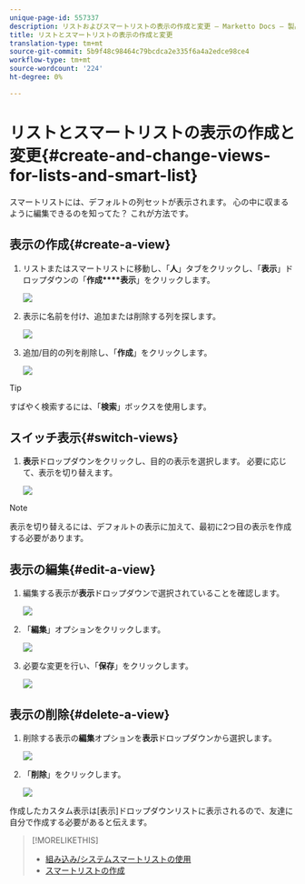 ```yaml
---
unique-page-id: 557337
description: リストおよびスマートリストの表示の作成と変更 — Marketto Docs — 製品ドキュメント
title: リストとスマートリストの表示の作成と変更
translation-type: tm+mt
source-git-commit: 5b9f48c98464c79bcdca2e335f6a4a2edce98ce4
workflow-type: tm+mt
source-wordcount: '224'
ht-degree: 0%

---
```



# リストとスマートリストの表示の作成と変更{#create-and-change-views-for-lists-and-smart-list}

スマートリストには、デフォルトの列セットが表示されます。 心の中に収まるように編集できるのを知ってた？ これが方法です。

## 表示の作成{#create-a-view}

1. リストまたはスマートリストに移動し、「**人**」タブをクリックし、「**表示**」ドロップダウンの「**作成****表示**」をクリックします。

   ![](assets/smartlist-createview.png)

1. 表示に名前を付け、追加または削除する列を探します。

   ![](assets/image2014-9-12-11-3a23-3a53.png)

1. 追加/目的の列を削除し、「**作成**」をクリックします。

   ![](assets/image2014-9-12-11-3a24-3a7.png)

>[!TIP]
>
>すばやく検索するには、「**検索**」ボックスを使用します。

## スイッチ表示{#switch-views}

1. **表示**&#x200B;ドロップダウンをクリックし、目的の表示を選択します。 必要に応じて、表示を切り替えます。

   ![](assets/smartlist-customviewchoose.png)

>[!NOTE]
>
> 表示を切り替えるには、デフォルトの表示に加えて、最初に2つ目の表示を作成する必要があります。

## 表示の編集{#edit-a-view}

1. 編集する表示が&#x200B;**表示**&#x200B;ドロップダウンで選択されていることを確認します。

   ![](assets/smartlist-customviewchoose.png)

1. 「**編集**」オプションをクリックします。

   ![](assets/smartlist-editcustomview.png)

1. 必要な変更を行い、「**保存**」をクリックします。

   ![](assets/image2014-9-12-11-3a27-3a19.png)

## 表示の削除{#delete-a-view}

1. 削除する表示の&#x200B;**編集**&#x200B;オプションを&#x200B;**表示**&#x200B;ドロップダウンから選択します。

   ![](assets/smartlist-editcustomview.png)

1. 「**削除**」をクリックします。

   ![](assets/image2014-9-12-11-3a27-3a39.png)

作成したカスタム表示は[表示]ドロップダウンリストに表示されるので、友達に自分で作成する必要があると伝えます。

>[!MORELIKETHIS]
>
>* [組み込み/システムスマートリストの使用](/help/marketo/product-docs/core-marketo-concepts/smart-lists-and-static-lists/using-smart-lists/use-built-in-system-smart-lists.md)
>* [スマートリストの作成](/help/marketo/product-docs/core-marketo-concepts/smart-lists-and-static-lists/creating-a-smart-list/create-a-smart-list.md)

